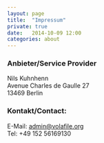 ```yaml
---
layout: page
title:  "Impressum"
private: true
date:   2014-10-09 12:00
categories: about
---
```


### Anbieter/Service Provider
Nils Kuhnhenn<br>
Avenue Charles de Gaulle 27<br>
13469 Berlin

### Kontakt/Contact:

E-Mail: admin@volafile.org<br>
Tel: +49 152 56169130<br>
